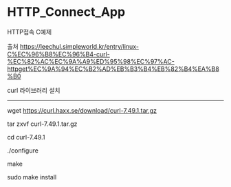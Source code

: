 # HTTP_Connect_App
HTTP접속 C예제

출처
https://leechul.simpleworld.kr/entry/linux-C%EC%96%B8%EC%96%B4-curl-%EC%82%AC%EC%9A%A9%ED%95%98%EC%97%AC-httpget%EC%9A%94%EC%B2%AD%EB%B3%B4%EB%82%B4%EA%B8%B0

curl 라이브러리 설치

----------------------------------------------------------------------------------

wget https://curl.haxx.se/download/curl-7.49.1.tar.gz

tar zxvf curl-7.49.1.tar.gz

cd curl-7.49.1

./configure

make

sudo make install

